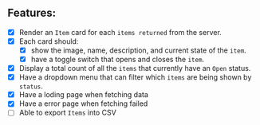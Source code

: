 ## Features:

- [x] Render an `Item` card for each `items returned` from the server.
- [x] Each card should:
  - [x] show the image, name, description, and current state of the `item`.
  - [x] have a toggle switch that opens and closes the `item`.
- [x] Display a total count of all the `items` that currently have an `Open` status.
- [x] Have a dropdown menu that can filter which `items` are being shown by `status`.
- [x] Have a loding page when fetching data
- [x] Have a error page when fetching failed
- [ ] Able to export `Items` into CSV
